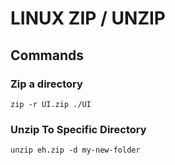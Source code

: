 # LINUX ZIP / UNZIP

## Commands

### Zip a directory

`zip -r UI.zip ./UI`

### Unzip To Specific Directory

`unzip eh.zip -d my-new-folder`
